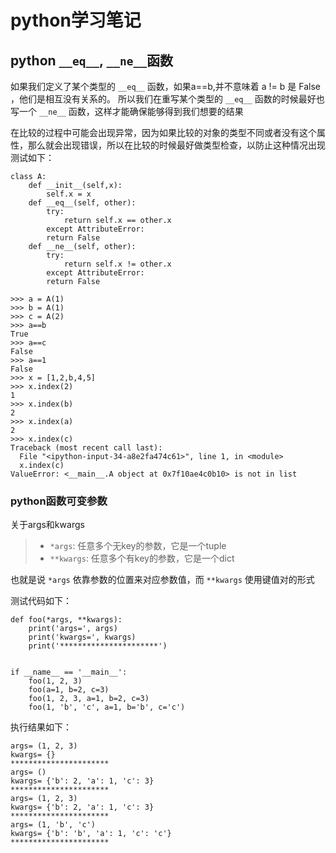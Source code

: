 # python学习笔记

## python `__eq__`, `__ne__`函数

如果我们定义了某个类型的 `__eq__` 函数，如果a==b,并不意味着 a != b 是 False ，他们是相互没有关系的。
所以我们在重写某个类型的 `__eq__` 函数的时候最好也写一个 `__ne__` 函数，这样才能确保能够得到我们想要的结果

在比较的过程中可能会出现异常，因为如果比较的对象的类型不同或者没有这个属性，那么就会出现错误，所以在比较的时候最好做类型检查，以防止这种情况出现
测试如下：

    class A:
        def __init__(self,x):
            self.x = x
        def __eq__(self, other):
            try:
                return self.x == other.x
            except AttributeError:
            return False
        def __ne__(self, other):
            try:
                return self.x != other.x
            except AttributeError:
            return False
    
    >>> a = A(1)
    >>> b = A(1)
    >>> c = A(2)
    >>> a==b
    True
    >>> a==c
    False
    >>> a==1
    False
    >>> x = [1,2,b,4,5]
    >>> x.index(2)
    1
    >>> x.index(b)
    2
    >>> x.index(a)
    2
    >>> x.index(c)
    Traceback (most recent call last):
      File "<ipython-input-34-a8e2fa474c61>", line 1, in <module>
      x.index(c)
    ValueError: <__main__.A object at 0x7f10ae4c0b10> is not in list
    
### python函数可变参数
关于args和kwargs
>* `*args`: 任意多个无key的参数，它是一个tuple
>* `**kwargs`: 任意多个有key的参数，它是一个dict

也就是说 `*args` 依靠参数的位置来对应参数值，而 `**kwargs` 使用键值对的形式

测试代码如下：

    def foo(*args, **kwargs):
        print('args=', args)
        print('kwargs=', kwargs)
        print('**********************')


    if __name__ == '__main__':
        foo(1, 2, 3)
        foo(a=1, b=2, c=3)
        foo(1, 2, 3, a=1, b=2, c=3)
        foo(1, 'b', 'c', a=1, b='b', c='c')
执行结果如下：

    args= (1, 2, 3)
    kwargs= {}
    **********************
    args= ()
    kwargs= {'b': 2, 'a': 1, 'c': 3}
    **********************
    args= (1, 2, 3)
    kwargs= {'b': 2, 'a': 1, 'c': 3}
    **********************
    args= (1, 'b', 'c')
    kwargs= {'b': 'b', 'a': 1, 'c': 'c'}
    **********************
